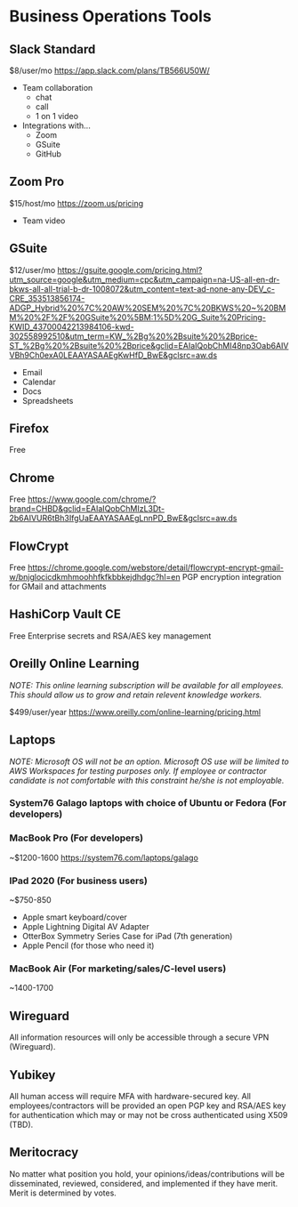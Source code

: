 # Business Operations Tools

## Slack Standard
$8/user/mo
https://app.slack.com/plans/TB566U50W/
* Team collaboration
    - chat
    - call
    - 1 on 1 video
* Integrations with...
    - Zoom
    - GSuite
    - GitHub

## Zoom Pro
$15/host/mo
https://zoom.us/pricing
* Team video

## GSuite
$12/user/mo
https://gsuite.google.com/pricing.html?utm_source=google&utm_medium=cpc&utm_campaign=na-US-all-en-dr-bkws-all-all-trial-b-dr-1008072&utm_content=text-ad-none-any-DEV_c-CRE_353513856174-ADGP_Hybrid%20%7C%20AW%20SEM%20%7C%20BKWS%20~%20BMM%20%2F%2F%20GSuite%20%5BM:1%5D%20G_Suite%20Pricing-KWID_43700042213984106-kwd-302558992510&utm_term=KW_%2Bg%20%2Bsuite%20%2Bprice-ST_%2Bg%20%2Bsuite%20%2Bprice&gclid=EAIaIQobChMI48np3Oab6AIVVBh9Ch0exA0LEAAYASAAEgKwHfD_BwE&gclsrc=aw.ds
* Email
* Calendar
* Docs
* Spreadsheets

## Firefox
Free

## Chrome
Free
https://www.google.com/chrome/?brand=CHBD&gclid=EAIaIQobChMIzL3Dt-2b6AIVUR6tBh3IfgUaEAAYASAAEgLnnPD_BwE&gclsrc=aw.ds

## FlowCrypt
Free
https://chrome.google.com/webstore/detail/flowcrypt-encrypt-gmail-w/bnjglocicdkmhmoohhfkfkbbkejdhdgc?hl=en
PGP encryption integration for GMail and attachments

## HashiCorp Vault CE
Free
Enterprise secrets and RSA/AES key management

## Oreilly Online Learning
*NOTE: This online learning subscription will be available for all employees. This should allow us to grow and retain relevent knowledge workers.*

$499/user/year
https://www.oreilly.com/online-learning/pricing.html

## Laptops
*NOTE: Microsoft OS will not be an option. Microsoft OS use will be limited to AWS Workspaces for testing purposes only. If employee or contractor candidate is not comfortable with this constraint he/she is not employable.*

### System76 Galago laptops with choice of Ubuntu or Fedora (For developers)
### MacBook Pro (For developers)
~$1200-1600
https://system76.com/laptops/galago

### IPad 2020 (For business users)
~$750-850
* Apple smart keyboard/cover
* Apple Lightning Digital AV Adapter
* OtterBox Symmetry Series Case for iPad (7th generation)
* Apple Pencil (for those who need it)

### MacBook Air (For marketing/sales/C-level users)
~1400-1700

## Wireguard
All information resources will only be accessible through a secure VPN (Wireguard).

## Yubikey
All human access will require MFA with hardware-secured key. All employees/contractors will be provided an open PGP key and RSA/AES key for authentication which may or may not be cross authenticated using X509 (TBD).

## Meritocracy
No matter what position you hold, your opinions/ideas/contributions will be disseminated, reviewed, considered, and implemented if they have merit. Merit is determined by votes.
